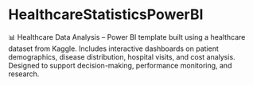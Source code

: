 # HealthcareStatisticsPowerBI
📊 Healthcare Data Analysis – Power BI template built using a healthcare dataset from Kaggle. Includes interactive dashboards on patient demographics, disease distribution, hospital visits, and cost analysis. Designed to support decision-making, performance monitoring, and research.
